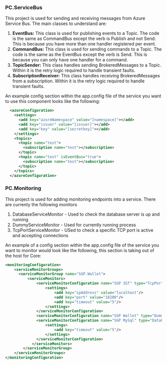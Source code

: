 ### PC.ServiceBus

This project is used for sending and receiving messages from Azure Service Bus. The main classes to understand are:

1. **EventBus:**
    This class is used for publishing events to a Topic. The code is the same as CommandBus except the verb is Publish and not Send.
    This is because you have more than one handler registered per event.
2. **CommandBus:**
    This class is used for sending commands to a Topic. The code is the same as the EventBus except the verb is Send.
    This is because you can only have one handler for a command.
3. **TopicSender:**
    This class handles sending BrokeredMessages to a Topic. Within it is the retry logic required to handle transient faults.
4. **SubscriptionReceiver:**
    This class handles receiving BrokeredMessages from a subscription. Within it is the retry logic required to handle transient faults.

An example config section within the app.config file of the service you want to use this component looks like the following:

```xml
  <azureConfiguration>
    <settings>
      <add key="azureNamespace" value="[namespace]"></add>
      <add key="issuer" value="[issuer]"></add>
      <add key="key" value="[secretkey]"></add>
    </settings>
    <topics>
      <topic name="test">
        <subscription name="test"></subscription>
      </topic>
      <topic name="test" isEventBus="true">
        <subscription name="test"></subscription>
      </topic>      
    </topics>
  </azureConfiguration>
```

### PC.Monitoring

This project is used for adding monitoring endpoints into a service. There are currenty the following monitors

1. DatabaseServiceMonitor - Used to check the database server is up and running
2. DummyServiceMonitor - Used for currently running process
3. TcpPortServiceMonitor - USed to check a specific TCP port is active and accepting connections


An example of a config section within the app.config file of the service you want to monitor would look like the following,
this section is taking out of the host for Core:

```xml
<monitoringConfiguration>
    <serviceMonitorGroups>
      <serviceMonitorGroup name="SGP.Wallet">
          <serviceMonitors>    
              <serviceMonitorConfiguration name="SGP IGT" type="TcpPortServiceMonitor">
                  <settings>
                      <add key="ipAddress" value="localhost"/>
                      <add key="port" value="18200"/>
                      <add key="timeout" value="5"/>
                  </settings>
              </serviceMonitorConfiguration>
              <serviceMonitorConfiguration name="SGP Wallet" type="DummyServiceMonitor"/>
              <serviceMonitorConfiguration name="SGP MySql" type="DatabaseServiceMonitor">
                  <settings>
                      <add key="timeout" value="5"/>
                  </settings>
              </serviceMonitorConfiguration>
            </serviceMonitors>
        </serviceMonitorGroup>
    </serviceMonitorGroups>
</monitoringConfiguration>
```
